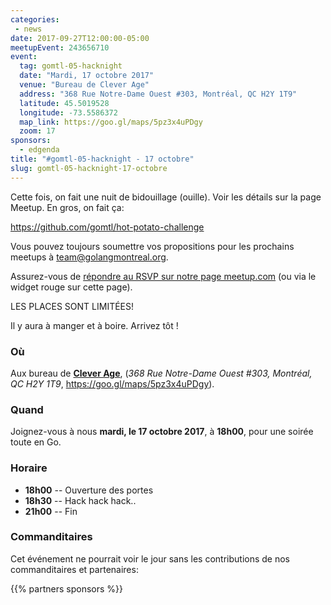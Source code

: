 ```yaml
---
categories:
 - news
date: 2017-09-27T12:00:00-05:00
meetupEvent: 243656710
event:
  tag: gomtl-05-hacknight
  date: "Mardi, 17 octobre 2017"
  venue: "Bureau de Clever Age"
  address: "368 Rue Notre-Dame Ouest #303, Montréal, QC H2Y 1T9"
  latitude: 45.5019528
  longitude: -73.5586372
  map_link: https://goo.gl/maps/5pz3x4uPDgy
  zoom: 17
sponsors:
  - edgenda
title: "#gomtl-05-hacknight - 17 octobre"
slug: gomtl-05-hacknight-17-octobre
---
```


Cette fois, on fait une nuit de bidouillage (ouille). Voir les détails sur la page Meetup. En gros, on fait ça:

https://github.com/gomtl/hot-potato-challenge

Vous pouvez toujours soumettre vos propositions pour les prochains meetups à <a
href="mailto:team@golangmontreal.org">team@golangmontreal.org</a>.

Assurez-vous de [répondre au RSVP sur notre page meetup.com](http://www.meetup.com/fr-FR/GolangMontreal/events/243656710/) (ou via le widget rouge sur cette page).

LES PLACES SONT LIMITÉES!

<!--more-->

Il y aura à manger et à boire.  Arrivez tôt !


### Où

Aux bureau de [**Clever Age**](https://www.clever-age.com/fr/agencies/north-america/), (_368 Rue Notre-Dame Ouest #303, Montréal, QC H2Y 1T9_,
https://goo.gl/maps/5pz3x4uPDgy).



### Quand

Joignez-vous à nous **mardi, le 17 octobre 2017**, à **18h00**, pour une
soirée toute en Go.


### Horaire

* **18h00** -- Ouverture des portes
* **18h30** -- Hack hack hack..
* **21h00** -- Fin


### Commanditaires

Cet événement ne pourrait voir le jour sans les contributions de nos
commanditaires et partenaires:

{{% partners sponsors %}}
